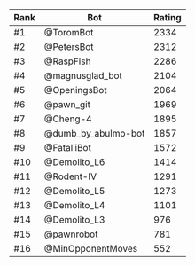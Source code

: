 Rank|Bot|Rating
---|---|---
#1|@ToromBot|2334
#2|@PetersBot|2312
#3|@RaspFish|2286
#4|@magnusglad_bot|2104
#5|@OpeningsBot|2064
#6|@pawn_git|1969
#7|@Cheng-4|1895
#8|@dumb_by_abulmo-bot|1857
#9|@FataliiBot|1572
#10|@Demolito_L6|1414
#11|@Rodent-IV|1291
#12|@Demolito_L5|1273
#13|@Demolito_L4|1101
#14|@Demolito_L3|976
#15|@pawnrobot|781
#16|@MinOpponentMoves|552
